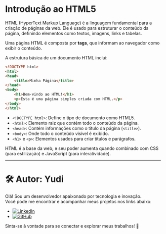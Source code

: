 # **Introdução ao HTML5**

HTML (HyperText Markup Language) é a linguagem fundamental para a criação de páginas da web. Ele é usado para estruturar o conteúdo da página, definindo elementos como textos, imagens, links e tabelas.

Uma página HTML é composta por **tags**, que informam ao navegador como exibir o conteúdo. 

A estrutura básica de um documento HTML inclui:

```html
<!DOCTYPE html>
<html>
<head>
    <title>Minha Página</title>
</head>
<body>
    <h1>Bem-vindo ao HTML!</h1>
    <p>Esta é uma página simples criada com HTML.</p>
</body>
</html>
```

- `<!DOCTYPE html>`: Define o tipo de documento como HTML5.
- `<html>`: Elemento raiz que contém todo o conteúdo da página.
- `<head>`: Contém informações como o título da página (`<title>`).
- `<body>`: Onde todo o conteúdo visível é exibido.
- `<h1>` e `<p>`: Elementos usados para criar títulos e parágrafos.

HTML é a base da web, e seu poder aumenta quando combinado com CSS (para estilização) e JavaScript (para interatividade).

---

# 🛠️ **Autor:** Yudi

Olá! Sou um desenvolvedor apaixonado por tecnologia e inovação.  
Você pode me encontrar e acompanhar meus projetos nos links abaixo:

- [![LinkedIn](https://img.shields.io/badge/LinkedIn-blue?style=flat&logo=linkedin)](https://www.linkedin.com/in/seu-usuario/)
- [![GitHub](https://img.shields.io/badge/GitHub-black?style=flat&logo=github)](https://github.com/seu-usuario/)

Sinta-se à vontade para se conectar e explorar meus trabalhos! 🚀